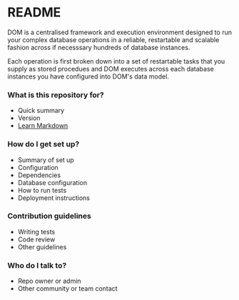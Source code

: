 # README #

DOM is a centralised framework and execution environment designed to run your complex database operations 
in a reliable, restartable and scalable fashion across if necesssary hundreds of database instances.

Each operation is first broken down into a set of restartable tasks that you supply as stored procedues and 
DOM executes across each database instances you have configured into DOM's data model.

### What is this repository for? ###

* Quick summary
* Version
* [Learn Markdown](https://bitbucket.org/tutorials/markdowndemo)

### How do I get set up? ###

* Summary of set up
* Configuration
* Dependencies
* Database configuration
* How to run tests
* Deployment instructions

### Contribution guidelines ###

* Writing tests
* Code review
* Other guidelines

### Who do I talk to? ###

* Repo owner or admin
* Other community or team contact
